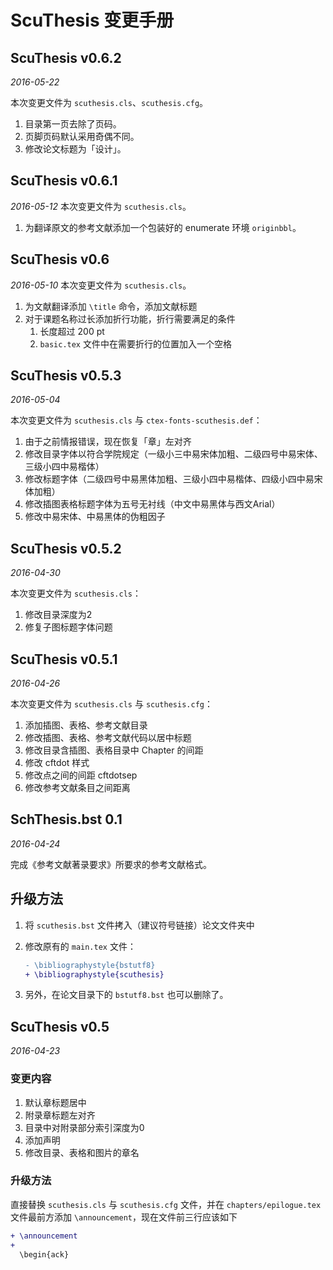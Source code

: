 # ScuThesis 变更手册
## ScuThesis v0.6.2
_2016-05-22_

本次变更文件为 `scuthesis.cls`、`scuthesis.cfg`。

1. 目录第一页去除了页码。
2. 页脚页码默认采用奇偶不同。
3. 修改论文标题为「设计」。

## ScuThesis v0.6.1
_2016-05-12_
本次变更文件为 `scuthesis.cls`。

1. 为翻译原文的参考文献添加一个包装好的 enumerate 环境 `originbbl`。

## ScuThesis v0.6
_2016-05-10_
本次变更文件为 `scuthesis.cls`。

1. 为文献翻译添加 `\title` 命令，添加文献标题
2. 对于课题名称过长添加折行功能，折行需要满足的条件
	1. 长度超过 200 pt
	2. `basic.tex` 文件中在需要折行的位置加入一个空格

## ScuThesis v0.5.3
_2016-05-04_

本次变更文件为 `scuthesis.cls` 与 `ctex-fonts-scuthesis.def`：

1. 由于之前情报错误，现在恢复「章」左对齐
2. 修改目录字体以符合学院规定（一级小三中易宋体加粗、二级四号中易宋体、三级小四中易楷体）
3. 修改标题字体（二级四号中易黑体加粗、三级小四中易楷体、四级小四中易宋体加粗）
4. 修改插图表格标题字体为五号无衬线（中文中易黑体与西文Arial）
5. 修改中易宋体、中易黑体的伪粗因子

## ScuThesis v0.5.2
_2016-04-30_

本次变更文件为 `scuthesis.cls`：

1. 修改目录深度为2
2. 修复子图标题字体问题

## ScuThesis v0.5.1
_2016-04-26_

本次变更文件为 `scuthesis.cls` 与 `scuthesis.cfg`：

1. 添加插图、表格、参考文献目录
2. 修改插图、表格、参考文献代码以居中标题
3. 修改目录含插图、表格目录中 Chapter 的间距
4. 修改 cftdot 样式
5. 修改点之间的间距 cftdotsep
6. 修改参考文献条目之间距离

## SchThesis.bst 0.1
_2016-04-24_

完成《参考文献著录要求》所要求的参考文献格式。

## 升级方法
1. 将 `scuthesis.bst` 文件拷入（建议符号链接）论文文件夹中
2. 修改原有的 `main.tex` 文件：

    ```diff
    - \bibliographystyle{bstutf8}
    + \bibliographystyle{scuthesis}
    ```

3. 另外，在论文目录下的 `bstutf8.bst` 也可以删除了。

## ScuThesis v0.5
_2016-04-23_

### 变更内容
1. 默认章标题居中
2. 附录章标题左对齐
3. 目录中对附录部分索引深度为0
4. 添加声明
5. 修改目录、表格和图片的章名

### 升级方法
直接替换 `scuthesis.cls` 与 `scuthesis.cfg` 文件，并在 `chapters/epilogue.tex` 文件最前方添加 `\announcement`，现在文件前三行应该如下

```diff
+ \announcement
+
  \begin{ack}
```

